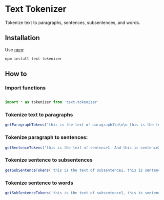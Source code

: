 # Text Tokenizer

Tokenize text to paragraphs, sentences, subsentences, and words.

## Installation

Use [npm](http://npmjs.org):

```bash
npm install text-tokenizer
```

## How to

### Import functions
```js

import * as tokenizer from 'text-tokenizer'
```

### Tokenize text to paragraphs

```js
getParagraphTokens('this is the text of paragraph1\n\n\n this is the text of paragraph1\n');
```

### Tokenize paragraph to sentences:

```js
getSentenceTokens('this is the text of sentence1. And this is sentence2!');
```

### Tokenize sentence to subsentences 
```js
getSubSentenceTokens('this is the text of subsentence1, this is sentence2; and this is the 3rd one!');
```

### Tokenize sentence to words 
```js
getSubSentenceTokens('this is the text of subsentence1, this is sentence2; and this is the 3rd one!');
```

